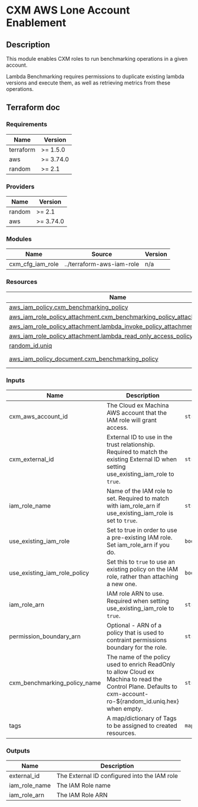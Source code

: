 # CXM AWS Lone Account Enablement

## Description

This module enables CXM roles to run benchmarking operations in a given account.

Lambda Benchmarking requires permissions to duplicate existing lambda versions and execute them, as well as retrieving metrics from these operations.

## Terraform doc

<!-- BEGIN_TF_DOCS -->
### Requirements

| Name | Version |
|------|---------|
| terraform | >= 1.5.0 |
| aws | >= 3.74.0 |
| random | >= 2.1 |

### Providers

| Name | Version |
|------|---------|
| random | >= 2.1 |
| aws | >= 3.74.0 |

### Modules

| Name | Source | Version |
|------|--------|---------|
| cxm_cfg_iam_role | ../terraform-aws-iam-role | n/a |

### Resources

| Name | Type |
|------|------|
| [aws_iam_policy.cxm_benchmarking_policy](https://registry.terraform.io/providers/hashicorp/aws/latest/docs/resources/iam_policy) | resource |
| [aws_iam_role_policy_attachment.cxm_benchmarking_policy_attachment](https://registry.terraform.io/providers/hashicorp/aws/latest/docs/resources/iam_role_policy_attachment) | resource |
| [aws_iam_role_policy_attachment.lambda_invoke_policy_attachment](https://registry.terraform.io/providers/hashicorp/aws/latest/docs/resources/iam_role_policy_attachment) | resource |
| [aws_iam_role_policy_attachment.lambda_read_only_access_policy_attachment](https://registry.terraform.io/providers/hashicorp/aws/latest/docs/resources/iam_role_policy_attachment) | resource |
| [random_id.uniq](https://registry.terraform.io/providers/hashicorp/random/latest/docs/resources/id) | resource |
| [aws_iam_policy_document.cxm_benchmarking_policy](https://registry.terraform.io/providers/hashicorp/aws/latest/docs/data-sources/iam_policy_document) | data source |

### Inputs

| Name | Description | Type | Default | Required |
|------|-------------|------|---------|:--------:|
| cxm_aws_account_id | The Cloud ex Machina AWS account that the IAM role will grant access. | `string` | n/a | yes |
| cxm_external_id | External ID to use in the trust relationship. Required to match the existing External ID when setting use_existing_iam_role to `true`. | `string` | n/a | yes |
| iam_role_name | Name of the IAM role to set. Required to match with iam_role_arn if use_existing_iam_role is set to `true`. | `string` | n/a | yes |
| use_existing_iam_role | Set to true in order to use a pre-existing IAM role. Set iam_role_arn if you do. | `bool` | `false` | no |
| use_existing_iam_role_policy | Set this to `true` to use an existing policy on the IAM role, rather than attaching a new one. | `bool` | `false` | no |
| iam_role_arn | IAM role ARN to use. Required when setting use_existing_iam_role to `true`. | `string` | `""` | no |
| permission_boundary_arn | Optional - ARN of a policy that is used to contraint permissions boundary for the role. | `string` | `null` | no |
| cxm_benchmarking_policy_name | The name of the policy used to enrich ReadOnly to allow Cloud ex Machina to read the Control Plane.  Defaults to cxm-account-ro-${random_id.uniq.hex} when empty. | `string` | `""` | no |
| tags | A map/dictionary of Tags to be assigned to created resources. | `map(string)` | `{}` | no |

### Outputs

| Name | Description |
|------|-------------|
| external_id | The External ID configured into the IAM role |
| iam_role_name | The IAM Role name |
| iam_role_arn | The IAM Role ARN |
<!-- END_TF_DOCS -->
